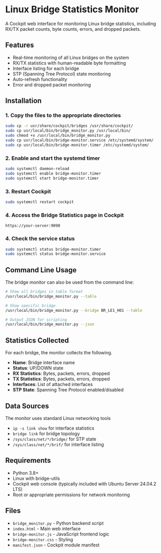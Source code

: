 # Linux Bridge Statistics Monitor

A Cockpit web interface for monitoring Linux bridge statistics, including RX/TX packet counts, byte counts, errors, and dropped packets.

## Features

- Real-time monitoring of all Linux bridges on the system
- RX/TX statistics with human-readable byte formatting
- Interface listing for each bridge
- STP (Spanning Tree Protocol) state monitoring
- Auto-refresh functionality
- Error and dropped packet monitoring

## Installation

### 1. Copy the files to the appropriate directories

```bash
sudo cp -r usr/share/cockpit/bridges /usr/share/cockpit/
sudo cp usr/local/bin/bridge_monitor.py /usr/local/bin/
sudo chmod +x /usr/local/bin/bridge_monitor.py
sudo cp usr/local/bin/bridge-monitor.service /etc/systemd/system/
sudo cp usr/local/bin/bridge-monitor.timer /etc/systemd/system/
```

### 2. Enable and start the systemd timer

```bash
sudo systemctl daemon-reload
sudo systemctl enable bridge-monitor.timer
sudo systemctl start bridge-monitor.timer
```

### 3. Restart Cockpit

```bash
sudo systemctl restart cockpit
```

### 4. Access the Bridge Statistics page in Cockpit

`https://your-server:9090`

### 4. Check the service status

```bash
sudo systemctl status bridge-monitor.timer
sudo systemctl status bridge-monitor.service
```

## Command Line Usage

The bridge monitor can also be used from the command line:

```bash
# Show all bridges in table format
/usr/local/bin/bridge_monitor.py --table

# Show specific bridge
/usr/local/bin/bridge_monitor.py --bridge BR_LE1_HO1 --table

# Output JSON for scripting
/usr/local/bin/bridge_monitor.py --json
```

## Statistics Collected

For each bridge, the monitor collects the following.

- **Name**: Bridge interface name
- **Status**: UP/DOWN state
- **RX Statistics**: Bytes, packets, errors, dropped
- **TX Statistics**: Bytes, packets, errors, dropped
- **Interfaces**: List of attached interfaces
- **STP State**: Spanning Tree Protocol enabled/disabled

## Data Sources

The monitor uses standard Linux networking tools

- `ip -s link show` for interface statistics
- `bridge link` for bridge topology
- `/sys/class/net/*/bridge/` for STP state
- `/sys/class/net/*/brif/` for interface listing

## Requirements

- Python 3.8+
- Linux with bridge-utils
- Cockpit web console (typically included with Ubuntu Server 24.04.2 LTS)
- Root or appropriate permissions for network monitoring

## Files

- `bridge_monitor.py` - Python backend script
- `index.html` - Main web interface
- `bridge-monitor.js` - JavaScript frontend logic
- `bridge-monitor.css` - Styling
- `manifest.json` - Cockpit module manifest
